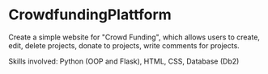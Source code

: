 # CrowdfundingPlattform

Create a simple website for "Crowd Funding", which allows users to create, edit, delete projects, donate to projects, write comments for projects.
 
Skills involved: Python (OOP and Flask), HTML, CSS, Database (Db2)
